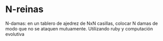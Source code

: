 # N-reinas
N-damas: en un tablero de ajedrez de NxN casillas, colocar N damas de modo que no se ataquen mutuamente. Utilizando ruby y computación evolutiva

